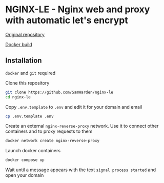 # NGINX-LE - Nginx web and proxy with automatic let's encrypt

[Original repository](https://github.com/nginx-le/nginx-le/)

[Docker build](https://hub.docker.com/r/umputun/nginx-le/)

## Installation

`docker` and `git` required

Clone this repository

```bash
git clone https://github.com/SamWarden/nginx-le
cd nginx-le
```

Copy `.env.template` to `.env` and edit it for your domain and email

```bash
cp .env.template .env
```

Create an external `nginx-reverse-proxy` network. Use it to connect other containers and to proxy requests to them

```bash
docker network create nginx-reverse-proxy
```

Launch docker containers

```bash
docker compose up
```

Wait until a message appears with the text `signal process started` and open your domain

